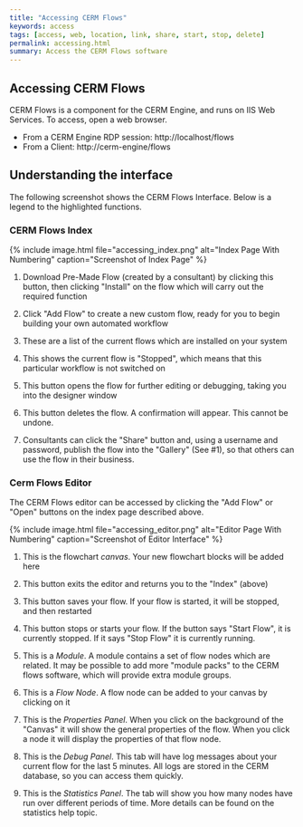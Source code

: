 ```yaml
---
title: "Accessing CERM Flows"
keywords: access
tags: [access, web, location, link, share, start, stop, delete]
permalink: accessing.html
summary: Access the CERM Flows software
---
```


## Accessing CERM Flows

CERM Flows is a component for the CERM Engine, and runs on IIS Web Services. To access, open a web browser.

- From a CERM Engine RDP session: http://localhost/flows
- From a Client: http://cerm-engine/flows

## Understanding the interface

The following screenshot shows the CERM Flows Interface. Below is a legend to the highlighted functions.

### CERM Flows Index

{% include image.html file="accessing_index.png" alt="Index Page With Numbering" caption="Screenshot of Index Page" %}

1. Download Pre-Made Flow (created by a consultant) by clicking this button, then clicking "Install" on the flow which will carry out the required function

2. Click "Add Flow" to create a new custom flow, ready for you to begin building your own automated workflow

3. These are a list of the current flows which are installed on your system

4. This shows the current flow is "Stopped", which means that this particular workflow is not switched on

5. This button opens the flow for further editing or debugging, taking you into the designer window

6. This button deletes the flow. A confirmation will appear. This cannot be undone.

7. Consultants can click the "Share" button and, using a username and password, publish the flow into the "Gallery" (See #1), so that others can use the flow in their business.

### Cerm Flows Editor

The CERM Flows editor can be accessed by clicking the "Add Flow" or "Open" buttons on the index page described above.

{% include image.html file="accessing_editor.png" alt="Editor Page With Numbering" caption="Screenshot of Editor Interface" %}

1. This is the flowchart *canvas*. Your new flowchart blocks will be added here

2. This button exits the editor and returns you to the "Index" (above)

3. This button saves your flow. If your flow is started, it will be stopped, and then restarted

4. This button stops or starts your flow. If the button says "Start Flow", it is currently stopped. If it says "Stop Flow" it is currently running.

5. This is a *Module*. A module contains a set of flow nodes which are related. It may be possible to add more "module packs" to the CERM flows software, which will provide extra module groups.

6. This is a *Flow Node*. A flow node can be added to your canvas by clicking on it

7. This is the *Properties Panel*. When you click on the background of the "Canvas" it will show the general properties of the flow. When you click a node it will display the properties of that flow node.

8. This is the *Debug Panel*. This tab will have log messages about your current flow for the last 5 minutes. All logs are stored in the CERM database, so you can access them quickly.

9. This is the *Statistics Panel*. The tab will show you how many nodes have run over different periods of time. More details can be found on the statistics help topic.
